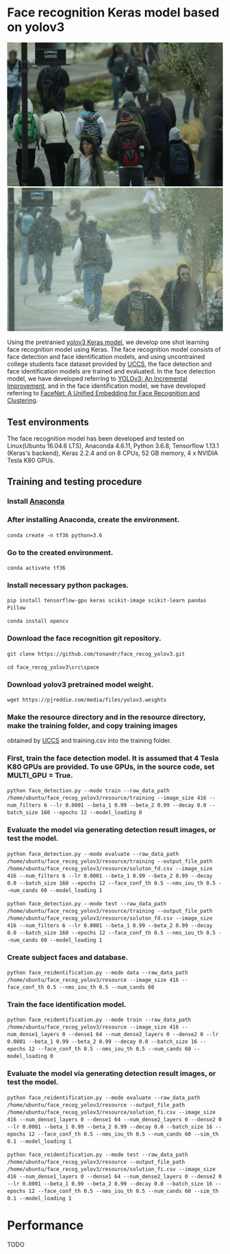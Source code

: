 # Face recognition Keras model based on yolov3
![Imgur](recog_samples/014bf8ede65b5b52ac83f00b7cd6e2f9_detected.jpg)
![Imgur](recog_samples/01c2ee2fdfddb91abd41e8b31033d40a_detected.jpg)

Using the pretranied [yolov3 Keras model](https://github.com/experiencor/keras-yolo3), we develop one shot learning face recognition model using Keras.
The face recognition model consists of face detection and face identification models, and using uncontrained college students face dataset provided by 
[UCCS](https://vast.uccs.edu/Opensetface/), the face detection and face identification models are trained and evaluated.
In the face detection model, we have developed referring to [YOLOv3: An Incremental Improvement](https://pjreddie.com/media/files/papers/YOLOv3.pdf), and 
in the face identification model, we have developed referring to [FaceNet: A Unified Embedding for Face Recognition and Clustering](https://arxiv.org/abs/1503.03832).

## Test environments
The face recognition model has been developed and tested on Linux(Ubuntu 16.04.6 LTS), Anaconda 4.6.11, Python 3.6.8, 
Tensorflow 1.13.1 (Keras's backend), Keras 2.2.4 and on 8 CPUs, 52 GB memory, 4 x NVIDIA Tesla K80 GPUs.

## Training and testing procedure
### Install [Anaconda](https://docs.anaconda.com/anaconda/install/linux/)

### After installing Anaconda, create the environment.

```conda create -n tf36 python=3.6```

### Go to the created environment.

```conda activate tf36```

### Install necessary python packages.

```pip install tensorflow-gpu keras scikit-image scikit-learn pandas Pillow```

```conda install opencv```

### Download the face recognition git repository.

```git clone https://github.com/tonandr/face_recog_yolov3.git```

```cd face_recog_yolov3\src\space```

### Download yolov3 pretrained model weight.

```wget https://pjreddie.com/media/files/yolov3.weights```

### Make the resource directory and in the resource directory, make the training folder, and copy training images 
obtained by [UCCS](https://vast.uccs.edu/Opensetface/) and training.csv into the training folder.

### First, train the face detection model. It is assumed that 4 Tesla K80 GPUs are provided. To use GPUs, in the source code, set MULTI_GPU = True.

```python face_detection.py --mode train --raw_data_path /home/ubuntu/face_recog_yolov3/resource/training --image_size 416 --num_filters 6 --lr 0.0001 --beta_1 0.99 --beta_2 0.99 --decay 0.0 --batch_size 160 --epochs 12 --model_loading 0```

### Evaluate the model via generating detection result images, or test the model.

```python face_detection.py --mode evaluate --raw_data_path /home/ubuntu/face_recog_yolov3/resource/training --output_file_path /home/ubuntu/face_recog_yolov3/resource/soluton_fd.csv --image_size 416 --num_filters 6 --lr 0.0001 --beta_1 0.99 --beta_2 0.99 --decay 0.0 --batch_size 160 --epochs 12 --face_conf_th 0.5 --nms_iou_th 0.5 --num_cands 60 --model_loading 1```


```python face_detection.py --mode test --raw_data_path /home/ubuntu/face_recog_yolov3/resource/training --output_file_path /home/ubuntu/face_recog_yolov3/resource/soluton_fd.csv --image_size 416 --num_filters 6 --lr 0.0001 --beta_1 0.99 --beta_2 0.99 --decay 0.0 --batch_size 160 --epochs 12 --face_conf_th 0.5 --nms_iou_th 0.5 --num_cands 60 --model_loading 1```

### Create subject faces and database.

```python face_reidentification.py --mode data --raw_data_path /home/ubuntu/face_recog_yolov3/resource --image_size 416 --face_conf_th 0.5 --nms_iou_th 0.5 --num_cands 60```

### Train the face identification model.

```python face_reidentification.py --mode train --raw_data_path /home/ubuntu/face_recog_yolov3/resource --image_size 416 --num_dense1_layers 0 --dense1 64 --num_dense2_layers 0 --dense2 0 --lr 0.0001 --beta_1 0.99 --beta_2 0.99 --decay 0.0 --batch_size 16 --epochs 12 --face_conf_th 0.5 --nms_iou_th 0.5 --num_cands 60 --model_loading 0```

### Evaluate the model via generating detection result images, or test the model.

```python face_reidentification.py --mode evaluate --raw_data_path /home/ubuntu/face_recog_yolov3/resource --output_file_path /home/ubuntu/face_recog_yolov3/resource/solution_fi.csv --image_size 416 --num_dense1_layers 0 --dense1 64 --num_dense2_layers 0 --dense2 0 --lr 0.0001 --beta_1 0.99 --beta_2 0.99 --decay 0.0 --batch_size 16 --epochs 12 --face_conf_th 0.5 --nms_iou_th 0.5 --num_cands 60 --sim_th 0.1 --model_loading 1```

```python face_reidentification.py --mode test --raw_data_path /home/ubuntu/face_recog_yolov3/resource --output_file_path /home/ubuntu/face_recog_yolov3/resource/solution_fi.csv --image_size 416 --num_dense1_layers 0 --dense1 64 --num_dense2_layers 0 --dense2 0 --lr 0.0001 --beta_1 0.99 --beta_2 0.99 --decay 0.0 --batch_size 16 --epochs 12 --face_conf_th 0.5 --nms_iou_th 0.5 --num_cands 60 --sim_th 0.1 --model_loading 1```

# Performance
TODO

